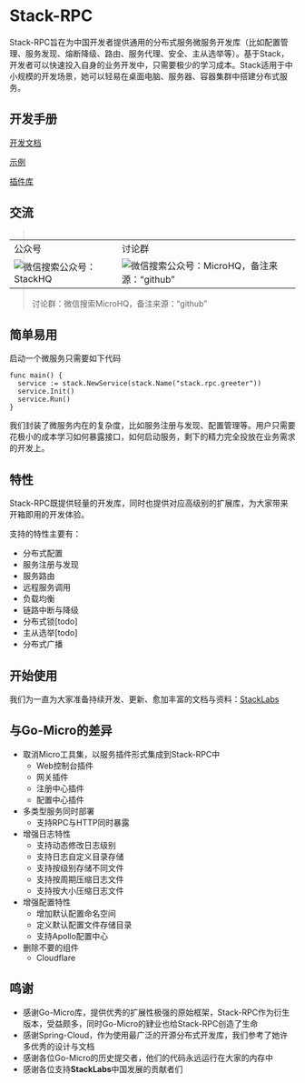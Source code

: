 # Stack-RPC

Stack-RPC旨在为中国开发者提供通用的分布式服务微服务开发库（比如配置管理、服务发现、熔断降级、路由、服务代理、安全、主从选举等）。基于Stack，开发者可以快速投入自身的业务开发中，只需要极少的学习成本。Stack适用于中小规模的开发场景，她可以轻易在桌面电脑、服务器、容器集群中搭建分布式服务。

## 开发手册

[开发文档](https://stacklabs.cn/docs/stack-rpc/introduce-cn)

[示例](https://github.com/stack-labs/stack-rpc-tutorials)

[插件库](https://github.com/stack-labs/stack-rpc-plugins)

## 交流

<div style="float:left">
<table width="60%">
    <tr>
        <td>公众号</td>
        <td>讨论群</td>
    </tr>
    <tr>
        <td><img alt="微信搜索公众号：StackHQ" src="https://github.com/stack-labs/Notice/raw/master/donation/wx_qrcode.jpg"> </td>
        <td><img alt="微信搜索公众号：MicroHQ，备注来源：“github”" src="https://github.com/stack-labs/Notice/raw/master/donation/wx_group_v1.jpg"> </td>
    </tr>
</table>
</div>

> 讨论群：微信搜索MicroHQ，备注来源：“github”

## 简单易用

启动一个微服务只需要如下代码

```
func main() {
  service := stack.NewService(stack.Name("stack.rpc.greeter"))
  service.Init()
  service.Run()
}
```

我们封装了微服务内在的复杂度，比如服务注册与发现、配置管理等。用户只需要花极小的成本学习如何暴露接口，如何启动服务，剩下的精力完全投放在业务需求的开发上。

## 特性

Stack-RPC既提供轻量的开发库，同时也提供对应高级别的扩展库，为大家带来开箱即用的开发体验。

支持的特性主要有：

- 分布式配置
- 服务注册与发现
- 服务路由
- 远程服务调用
- 负载均衡
- 链路中断与降级
- 分布式锁[todo]
- 主从选举[todo]
- 分布式广播

## 开始使用

我们为一直为大家准备持续开发、更新、愈加丰富的文档与资料：[StackLabs](https://stacklabs.cn/docs/stack-rpc/introduce-cn)

## 与Go-Micro的差异

- 取消Micro工具集，以服务插件形式集成到Stack-RPC中
  - Web控制台插件
  - 网关插件
  - 注册中心插件
  - 配置中心插件
- 多类型服务同时部署
  - 支持RPC与HTTP同时暴露
- 增强日志特性
  - 支持动态修改日志级别
  - 支持日志自定义目录存储
  - 支持按级别存储不同文件
  - 支持按周期压缩日志文件
  - 支持按大小压缩日志文件
- 增强配置特性
  - 增加默认配置命名空间
  - 定义默认配置文件存储目录
  - 支持Apollo配置中心
- 删除不要的组件
  - Cloudflare

## 鸣谢

- 感谢Go-Micro库，提供优秀的扩展性极强的原始框架，Stack-RPC作为衍生版本，受益颇多，同时Go-Micro的肄业也给Stack-RPC创造了生命
- 感谢Spring-Cloud，作为使用最广泛的开源分布式开发库，我们参考了她许多优秀的设计与文档
- 感谢各位Go-Micro的历史提交者，他们的代码永远运行在大家的内存中
- 感谢各位支持**StackLabs**中国发展的贡献者们
